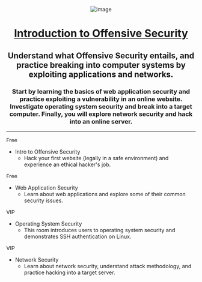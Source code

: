 <div align="center">

![image](https://user-images.githubusercontent.com/51442719/165335606-2bc57f7f-fbf7-4eef-876f-6ec5a81bb39a.png)

# [Introduction to Offensive Security](https://tryhackme.com/module/introduction-to-offensive-security)
## Understand what Offensive Security entails, and practice breaking into computer systems by exploiting applications and networks.
### Start by learning the basics of web application security and practice exploiting a vulnerability in an online website. Investigate operating system security and break into a target computer. Finally, you will explore network security and hack into an online server.

</div>
  
---


Free
- Intro to Offensive Security
  - Hack your first website (legally in a safe environment) and experience an ethical hacker's job.

Free
- Web Application Security
  - Learn about web applications and explore some of their common security issues.

VIP
- Operating System Security
  - This room introduces users to operating system security and demonstrates SSH authentication on Linux.

VIP
- Network Security
  - Learn about network security, understand attack methodology, and practice hacking into a target server.
